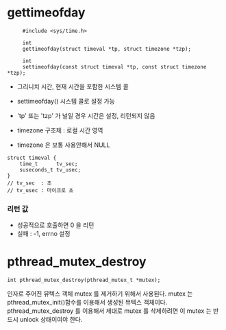 # gettimeofday

```
     #include <sys/time.h>

     int
     gettimeofday(struct timeval *tp, struct timezone *tzp);

     int
     settimeofday(const	struct timeval *tp, const struct timezone *tzp);
```
- 그리니치 시간, 현재 시간을 포함한 시스템 콜
- settimeofday() 시스템 콜로 설정 가능

- 'tp' 또는 'tzp' 가 널일 경우 시간은 설정, 리턴되지 않음

- timezone 구조체 : 로컬 시간 영역
- timezone 은 보통 사용안해서 NULL

```
struct timeval {
    time_t      tv_sec;
    suseconds_t tv_usec;
}
// tv_sec  : 초
// tv_usec : 마이크로 초
```

### 리턴 값
- 성공적으로 호출하면 0 을 리턴
- 실패 : -1, errno 설정


# pthread_mutex_destroy
```
int pthread_mutex_destroy(pthread_mutex_t *mutex);
```
인자로 주어진 뮤텍스 객체 mutex 를 제거하기 위해서 사용된다. mutex 는 pthread_mutex_init()함수를 이용해서 생성된 뮤텍스 객체이다.
pthread_mutex_destroy 를 이용해서 제대로 mutex 를 삭제하려면 이 mutex 는 반드시 unlock 상태이여야 한다.
